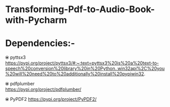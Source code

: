 # Transforming-Pdf-to-Audio-Book-with-Pycharm
# Dependencies:- 
  ⦿ pyttsx3   
   https://pypi.org/project/pyttsx3/#:~:text=pyttsx3%20is%20a%20text-to-speech%20conversion%20library%20in%20Python.,win32api%2C%20you%20will%20need%20to%20additionally%20install%20pypiwin32.
   
  ⦿ pdfplumber  
     https://pypi.org/project/pdfplumber/
     
  ⦿ PyPDF2 
     https://pypi.org/project/PyPDF2/
